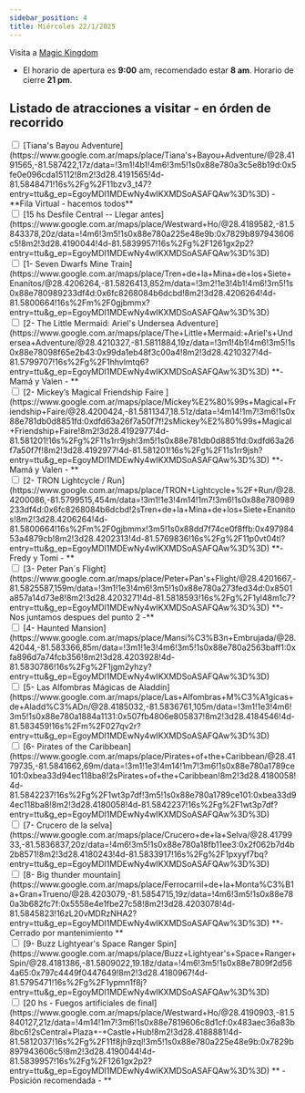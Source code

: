 ```yaml
---
sidebar_position: 4
title: Miércoles 22/1/2025
---
```


Visita a [Magic Kingdom](https://www.google.com.ar/maps/place/Magic+Kingdom+Park/@28.4203468,-81.5869624,17z/data=!3m1!4b1!4m6!3m5!1s0x88e781005a4b35c1:0x72c7445f18923c55!8m2!3d28.4203469!4d-81.5820915!16s%2Fg%2F11y5d2095l?entry=ttu&g_ep=EgoyMDI1MDEwMS4wIKXMDSoASAFQAw%3D%3D)

- El horario de apertura es **9:00** am, recomendado estar **8 am**. Horario de cierre **21 pm**.

## Listado de atracciones a visitar - en órden de recorrido

<input type="checkbox" id="task1" />
<label for="task1">[Tiana's Bayou Adventure](https://www.google.com.ar/maps/place/Tiana's+Bayou+Adventure/@28.4191565,-81.587422,17z/data=!3m1!4b1!4m6!3m5!1s0x88e780a3c5e8b19d:0x5fe0e096cda15112!8m2!3d28.4191565!4d-81.5848471!16s%2Fg%2F11bzv3_t47?entry=ttu&g_ep=EgoyMDI1MDEwNy4wIKXMDSoASAFQAw%3D%3D) - **Fila Virtual - hacemos todos** </label>

<br />

<input type="checkbox" id="task8" />
<label for="task8">[15 hs Desfile Central -- Llegar antes](https://www.google.com.ar/maps/place/Westward+Ho/@28.4189582,-81.5843378,20z/data=!4m6!3m5!1s0x88e780a225e48e9b:0x7829b897943606c5!8m2!3d28.4190044!4d-81.5839957!16s%2Fg%2F1261gx2p2?entry=ttu&g_ep=EgoyMDI1MDEwNy4wIKXMDSoASAFQAw%3D%3D) </label>

<br />

<input type="checkbox" id="task2" />
<label for="task2">[1- Seven Dwarfs Mine Train](https://www.google.com.ar/maps/place/Tren+de+la+Mina+de+los+Siete+Enanitos/@28.4206264,-81.5826413,852m/data=!3m2!1e3!4b1!4m6!3m5!1s0x88e780989233df4d:0x6fc8268084b6dcbd!8m2!3d28.4206264!4d-81.5800664!16s%2Fm%2F0gjbmmx?entry=ttu&g_ep=EgoyMDI1MDEwNy4wIKXMDSoASAFQAw%3D%3D) </label>


<br />

<input type="checkbox" id="task22" />
<label for="task22">[2- The Little Mermaid: Ariel's Undersea Adventure](https://www.google.com.ar/maps/place/The+Little+Mermaid:+Ariel's+Undersea+Adventure/@28.4210327,-81.5811884,19z/data=!3m1!4b1!4m6!3m5!1s0x88e78098f65e2b43:0x99da1eb48f3c00a4!8m2!3d28.4210327!4d-81.5799707!16s%2Fg%2F1hhvlmtq6?entry=ttu&g_ep=EgoyMDI1MDEwNy4wIKXMDSoASAFQAw%3D%3D) **- Mamá y Valen - **  </label>



<br />

<input type="checkbox" id="task22" />
<label for="task22">[2- Mickey’s Magical Friendship Faire
](https://www.google.com.ar/maps/place/Mickey%E2%80%99s+Magical+Friendship+Faire/@28.4200424,-81.5811347,18.51z/data=!4m14!1m7!3m6!1s0x88e781db0d8851fd:0xdfd63a26f7a50f7f!2sMickey%E2%80%99s+Magical+Friendship+Faire!8m2!3d28.4192977!4d-81.581201!16s%2Fg%2F11s1rr9jsh!3m5!1s0x88e781db0d8851fd:0xdfd63a26f7a50f7f!8m2!3d28.4192977!4d-81.581201!16s%2Fg%2F11s1rr9jsh?entry=ttu&g_ep=EgoyMDI1MDEwNy4wIKXMDSoASAFQAw%3D%3D) **- Mamá y Valen - **  </label>

<br />

<input type="checkbox" id="task3" />
<label for="task3">[2- TRON Lightcycle / Run](https://www.google.com.ar/maps/place/TRON+Lightcycle+%2F+Run/@28.4200086,-81.5799515,454m/data=!3m1!1e3!4m14!1m7!3m6!1s0x88e780989233df4d:0x6fc8268084b6dcbd!2sTren+de+la+Mina+de+los+Siete+Enanitos!8m2!3d28.4206264!4d-81.5800664!16s%2Fm%2F0gjbmmx!3m5!1s0x88dd7f74ce0f8ffb:0x49798453a4879cb!8m2!3d28.4202313!4d-81.5769836!16s%2Fg%2F11p0vt04tl?entry=ttu&g_ep=EgoyMDI1MDEwNy4wIKXMDSoASAFQAw%3D%3D) **- Fredy y Tomi - **</label>


<br />

<input type="checkbox" id="task4" />
<label for="task4">[3- Peter Pan´s Flight](https://www.google.com.ar/maps/place/Peter+Pan's+Flight/@28.4201667,-81.5825587,159m/data=!3m1!1e3!4m6!3m5!1s0x88e780a273fed34d:0x8501a857a14d73e8!8m2!3d28.4203271!4d-81.5818593!16s%2Fg%2F1yl48m1c7?entry=ttu&g_ep=EgoyMDI1MDEwNy4wIKXMDSoASAFQAw%3D%3D) **- Nos juntamos despues del punto 2 -**</label>

<br />

<input type="checkbox" id="task5" />
<label for="task5">[4- Haunted Mansion](https://www.google.com.ar/maps/place/Mansi%C3%B3n+Embrujada/@28.42044,-81.583366,85m/data=!3m1!1e3!4m6!3m5!1s0x88e780a2563baff1:0xfa896d7a74fcb356!8m2!3d28.4203928!4d-81.5830786!16s%2Fg%2F1jgm2yhzy?entry=ttu&g_ep=EgoyMDI1MDEwNy4wIKXMDSoASAFQAw%3D%3D) </label>


<br />

<input type="checkbox" id="task7" />
<label for="task7">[5- Las Alfombras Mágicas de Aladdín](https://www.google.com.ar/maps/place/Las+Alfombras+M%C3%A1gicas+de+Aladd%C3%ADn/@28.4185032,-81.5836761,105m/data=!3m1!1e3!4m6!3m5!1s0x88e780a1884a1131:0x507fb4806e805837!8m2!3d28.4184546!4d-81.583459!16s%2Fm%2F027qv2r?entry=ttu&g_ep=EgoyMDI1MDEwNy4wIKXMDSoASAFQAw%3D%3D) </label>

<br />

<input type="checkbox" id="task8" />
<label for="task8">[6- Pirates of the Caribbean](https://www.google.com.ar/maps/place/Pirates+of+the+Caribbean/@28.4179735,-81.5841662,69m/data=!3m1!1e3!4m14!1m7!3m6!1s0x88e780a1789ce101:0xbea33d94ec118ba8!2sPirates+of+the+Caribbean!8m2!3d28.4180058!4d-81.5842237!16s%2Fg%2F1wt3p7df!3m5!1s0x88e780a1789ce101:0xbea33d94ec118ba8!8m2!3d28.4180058!4d-81.5842237!16s%2Fg%2F1wt3p7df?entry=ttu&g_ep=EgoyMDI1MDEwNy4wIKXMDSoASAFQAw%3D%3D) </label>


<br />

<input type="checkbox" id="task10" />
<label for="task10">[7- Crucero de la selva](https://www.google.com.ar/maps/place/Crucero+de+la+Selva/@28.4179933,-81.5836837,20z/data=!4m6!3m5!1s0x88e780a18fb11ee3:0x2f062b7d4b2b8571!8m2!3d28.4180243!4d-81.5833917!16s%2Fg%2F1pxyyf7bq?entry=ttu&g_ep=EgoyMDI1MDEwNy4wIKXMDSoASAFQAw%3D%3D) </label>

<br />

<input type="checkbox" id="task11" />
<label for="task11">[8- Big thunder mountain](https://www.google.com.ar/maps/place/Ferrocarril+de+la+Monta%C3%B1a+Gran+Trueno/@28.4203079,-81.5854715,19z/data=!4m6!3m5!1s0x88e780a3b682fc7f:0x5558e4e1fbe27c58!8m2!3d28.4203078!4d-81.5845823!16zL20vMDRzNHA2?entry=ttu&g_ep=EgoyMDI1MDEwNy4wIKXMDSoASAFQAw%3D%3D) **- Cerrado por mantenimiento ** </label>


<br />
    
<input type="checkbox" id="task12" />
<label for="task12">[9- Buzz Lightyear's Space Ranger Spin](https://www.google.com.ar/maps/place/Buzz+Lightyear's+Space+Ranger+Spin/@28.4181386,-81.5809022,19.18z/data=!4m6!3m5!1s0x88e7809f2d564a65:0x797c4449f0447649!8m2!3d28.4180967!4d-81.5795471!16s%2Fg%2F1ypmn1f8j?entry=ttu&g_ep=EgoyMDI1MDEwNy4wIKXMDSoASAFQAw%3D%3D) </label>

<br />

<input type="checkbox" id="task20" />
<label for="task20">[20 hs - Fuegos artificiales de final](https://www.google.com.ar/maps/place/Westward+Ho/@28.4190903,-81.5840127,21z/data=!4m14!1m7!3m6!1s0x88e7819606c8d1cf:0x483aec36a83b8bc6!2sCentral+Plaza+-+Castle+Hub!8m2!3d28.4188881!4d-81.5812037!16s%2Fg%2F11f8jh9zql!3m5!1s0x88e780a225e48e9b:0x7829b897943606c5!8m2!3d28.4190044!4d-81.5839957!16s%2Fg%2F1261gx2p2?entry=ttu&g_ep=EgoyMDI1MDEwNy4wIKXMDSoASAFQAw%3D%3D) ** - Posición recomendada - ** </label>

